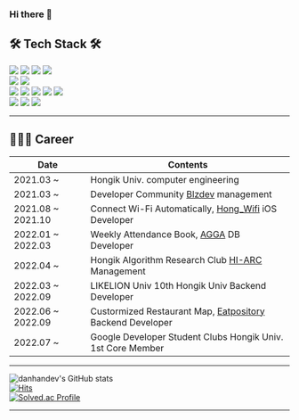### Hi there 👋

## 🛠 Tech Stack 🛠
![](https://img.shields.io/badge/python-3776AB?style=flat&logo=python&logoColor=white) ![](https://img.shields.io/badge/c++-00599C?style=flat&logo=c%2B%2B&logoColor=white) ![](https://img.shields.io/badge/c-A8B9CC?style=flat&logo=C&logoColor=white)  ![](https://img.shields.io/badge/swift-F05138?style=flat&logo=swift&logoColor=white)</br>
![](https://img.shields.io/badge/Django-092E20?style=flat&logo=django&logoColor=white) ![](https://img.shields.io/badge/Flutter-02569B?style=flat&logo=flutter&logoColor=white)</br>
![](https://img.shields.io/badge/Gunicorn-499848?style=flat&logo=Gunicorn&logoColor=white) ![](https://img.shields.io/badge/Nginx-009639?style=flat&logo=Nginx&logoColor=white) ![](https://img.shields.io/badge/MySQL-4479A1?style=flat&logo=mysql&logoColor=white) ![](https://img.shields.io/badge/Amazon_AWS-232F3E?style=flat&logo=amazonaws&logoColor=white) ![](https://img.shields.io/badge/firebase-FFCA28?style=flat&logo=firebase&logoColor=white)</br>
![](https://img.shields.io/badge/git-F05032?style=flat&logo=git&logoColor=white) ![](https://img.shields.io/badge/github-181717?style=flat&logo=github&logoColor=white) ![](https://img.shields.io/badge/Notion-000000?style=flat&logo=notion&logoColor=white)</br>

---
## 👩🏻‍💻 Career

|Date|Contents|
|------|---|
|2021.03 ~ |Hongik Univ. computer engineering|
|2021.03 ~ |Developer Community [Blzdev](https://github.com/BlazingDevs) management|
|2021.08 ~ 2021.10|Connect Wi-Fi Automatically, [Hong_Wifi](https://github.com/HongWifi) iOS Developer|
|2022.01 ~ 2022.03| Weekly Attendance Book, [AGGA](https://github.com/sehandev/dongan-youth) DB Developer|
|2022.04 ~ |Hongik Algorithm Research Club [HI-ARC](https://www.hi-arc.org/) Management|
|2022.03 ~ 2022.09|LIKELION Univ 10th Hongik Univ Backend Developer|
|2022.06 ~ 2022.09|Custormized Restaurant Map, [Eatpository](https://github.com/2022Eatpository/Eatpository) Backend Developer|
|2022.07 ~ |Google Developer Student Clubs Hongik Univ. 1st Core Member|
---

![danhandev's GitHub stats](https://github-readme-stats.vercel.app/api?username=danhandev&show_icons=true&theme=tokyonight)</br>
[![Hits](https://hits.seeyoufarm.com/api/count/incr/badge.svg?url=https%3A%2F%2Fgithub.com%2Fdanhandev&count_bg=%233B5998&title_bg=%23DFE3EE&icon=&icon_color=%23E7E7E7&title=hits&edge_flat=false)](https://hits.seeyoufarm.com)</br>
[![Solved.ac Profile](http://mazassumnida.wtf/api/v2/generate_badge?boj=danhandev)](https://solved.ac/danhandev/)

---
